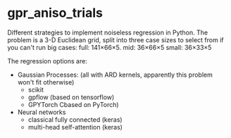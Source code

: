 # gpr_aniso_trials

Different strategies to implement noiseless regression in Python.
The problem is a 3-D Euclidean grid, split into three case sizes to select from if you can't run big cases:
  full: 141×66×5.
  mid: 36×66×5
  small: 36×33×5

The regression options are:
* Gaussian Processes: (all with ARD kernels, apparently this problem won't fit otherwise)
  * scikit
  * gpflow (based on tensorflow)
  * GPYTorch Cbased on PyTorch)
* Neural networks
  * classical fully connected (keras)
  * multi-head self-attention (keras)
